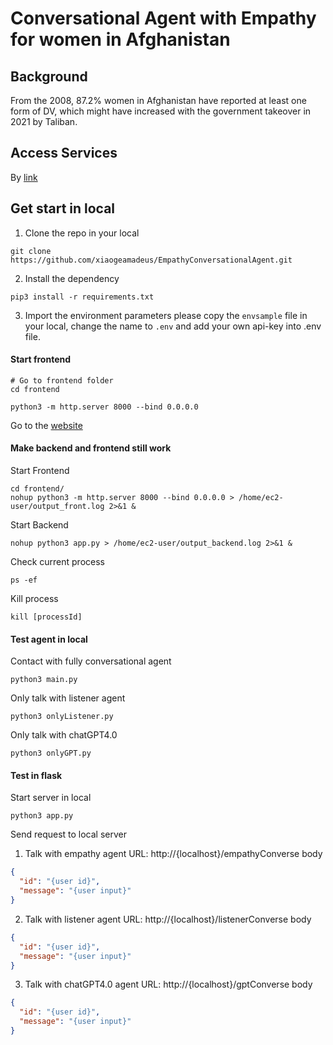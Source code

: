 # Conversational Agent with Empathy for women in Afghanistan

## Background
From the 2008, 87.2% women in Afghanistan have reported at least one form of DV, which might have increased with the government takeover in 2021 by Taliban.

## Access Services
By [link](http://52.193.135.127:8000/)

## Get start in local

1. Clone the repo in your local
```shell
git clone https://github.com/xiaogeamadeus/EmpathyConversationalAgent.git
```

2. Install the dependency
```shell
pip3 install -r requirements.txt
```

3. Import the environment parameters 
    please copy the `envsample` file in your local, change the name to `.env` and add your own api-key into .env file.

#### Start frontend

```shell
# Go to frontend folder
cd frontend

python3 -m http.server 8000 --bind 0.0.0.0
```

Go to the [website](http://localhost:8000/)

#### Make backend and frontend still work

Start Frontend
```shell
cd frontend/
nohup python3 -m http.server 8000 --bind 0.0.0.0 > /home/ec2-user/output_front.log 2>&1 &
```

Start Backend
```shell
nohup python3 app.py > /home/ec2-user/output_backend.log 2>&1 &
```

Check current process
```shell
ps -ef
```

Kill process
```shell
kill [processId]
```



#### Test agent in local

Contact with fully conversational agent
```shell
python3 main.py
```

Only talk with listener agent
```shell
python3 onlyListener.py
```

Only talk with chatGPT4.0
```shell
python3 onlyGPT.py
```

#### Test in flask
Start server in local
```shell
python3 app.py
```

Send request to local server

1. Talk with empathy agent
URL: http://{localhost}/empathyConverse
body
```json
{
  "id": "{user id}",
  "message": "{user input}"
}
```

2. Talk with listener agent
   URL: http://{localhost}/listenerConverse
   body
```json
{
  "id": "{user id}",
  "message": "{user input}"
}
```

3. Talk with chatGPT4.0 agent
   URL: http://{localhost}/gptConverse
   body
```json
{
  "id": "{user id}",
  "message": "{user input}"
}
```